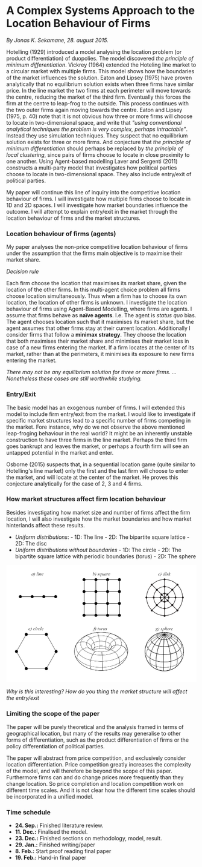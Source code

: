 # A Complex Systems Approach to the Location Behaviour of Firms
_By Jonas K. Sekamane, 28. august 2015._

Hotelling (1929) introduced a model analysing the location problem (or product differentiation) of duopolies. The model discovered *the principle of minimum differentiation*. Vickrey (1964) extended the Hoteling line market to a circular market with multiple firms. This model shows how the boundaries of the market influences the solution. Eaton and Lipsey (1975) have proven analytically that no equilibrium solution exists when three firms have similar price. In the line market the two firms at each perimeter will move towards the centre, reducing the market of the third firm. Eventually this forces the firm at the centre to leap-frog to the outside. This process continues with the two outer firms again moving towards the centre. Eaton and Lipsey (1975, p. 40) note that it is not obvious how three or more firms will choose to locate in two-dimensional space, and write that *"using conventional analytical techniques the problem is very complex, perhaps intractable"*. Instead they use simulation techniques. They suspect that no equilibrium solution exists for three or more firms. And conjecture that *the principle of minimum differentiation* should perhaps be replaced by *the principle of local clustering*, since pairs of firms choose to locate in close proximity to one another. Using Agent-based modelling Laver and Sergenti (2011) constructs a multi-party model that investigates how political parties choose to locate in two-dimensional space. They also include entry/exit of political parties.

My paper will continue this line of inquiry into the competitive location behaviour of firms. I will investigate how multiple firms choose to locate in 1D and 2D spaces. I will investigate how market boundaries influence the outcome. I will attempt to explain entry/exit in the market through the location behaviour of firms and the market structures.

### Location behaviour of firms (agents)

My paper analyses the non-price competitive location behaviour of firms under the assumption that the firms main objective is to maximise their market share. 

*Decision rule*

Each firm choose the location that maximises its market share, given the location of the other firms. In this multi-agent choice problem all firms choose location simultaneously. Thus when a firm has to choose its own location, the location of other firms is unknown. I investigate the location behaviour of firms using Agent-Based Modelling, where firms are agents. I assume that firms behave as **naïve agents**. I.e. The agent is *status quo* bias. The agent chooses location such that it maximises its market share, but the agent assumes that other firms stay at their current location. Additionally I consider firms that follow a **minimax strategy**. They choose the location that both maximises their market share and minimises their market loss in case of a new firms entering the market. If a firm locates at the center of its market, rather than at the perimeters, it minimises its exposure to new firms entering the market. 

*There may not be any equilibrium solution for three or more firms. ... Nonetheless these cases are still worthwhile studying.*

### Entry/Exit

The basic model has an exogenous number of firms. I will extended this model to include firm entry/exit from the market. I would like to investigate if specific market structures lead to a specific number of firms competing in the market. Fore instance, why do we not observe the above mentioned leap-froging behaviour in the real world? It might be an inherently unstable construction to have three firms in the line market. Perhaps the third firm goes bankrupt and leaves the market, or perhaps a fourth firm will see an untapped potential in the market and enter.

Osborne (2015) suspects that, in a sequential location game (quite similar to Hotelling's line market) only the first and the last firm will choose to enter the market, and will locate at the center of the market. He proves this conjecture analytically for the case of 2, 3 and 4 firms.


### How market structures affect firm location behaviour

Besides investigating how market size and number of firms affect the firm location, I will also investigate how the market boundaries and how market hinterlands affect these results.

- *Uniform distributions*:
      - 1D: The line
      - 2D: The bipartite square lattice
			- 2D: The disc
- *Uniform distributions without boundaries*
      - 1D: The circle
      - 2D: The bipartite square lattice with periodic boundaries (torus)
      - 2D: The sphere 

![Fig. 1. -- The various market structures](Images/Structures-Entry.png)

*Why is this interesting? How do you thing the market structure will affect the entry/exit*

### Limiting the scope of the paper

The paper will be purely theoretical and the analysis framed in terms of geographical location, but many of the results may generalise to other forms of differentiation, such as the product differentiation of firms or the policy differentiation of political parties.

The paper will abstract from price competition, and exclusively consider location differentiation. Price competition greatly increases the complexity of the model, and will therefore be beyond the scope of this paper. Furthermore firms can and do change prices more frequently than they change location. So price completion and location competition work on different time scales. And it is not clear how the different time scales should be incorporated in a unified model.


### Time schedule

* **24. Sep.:** Finished literature review.
* **11. Dec.:** Finalised the model.
* **23. Dec.:** Finished sections on methodology, model, result.
* **29. Jan.:** Finished writing/paper
* **8. Feb.:** Start proof reading final paper
* **19. Feb.:** Hand-in final paper